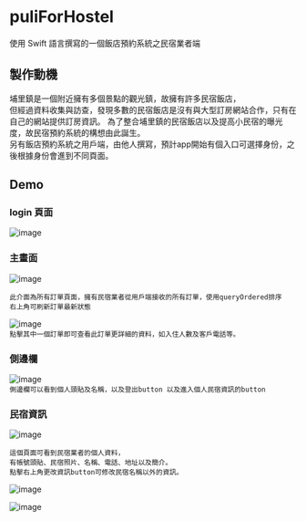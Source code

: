 

# puliForHostel
  使用 Swift 語言撰寫的一個飯店預約系統之民宿業者端
 
 
## 製作動機
  埔里鎮是一個附近擁有多個景點的觀光鎮，故擁有許多民宿飯店，<br>但經過資料收集與訪查，發現多數的民宿飯店是沒有與大型訂房網站合作，只有在自己的網站提供訂房資訊。
  為了整合埔里鎮的民宿飯店以及提高小民宿的曝光度，故民宿預約系統的構想由此誕生。<br>另有飯店預約系統之用戶端，由他人撰寫，預計app開始有個入口可選擇身份，之後根據身份會進到不同頁面。
 
 
## Demo

### **login 頁面**
![image](/pics/login.png "相關controller:loginViewController.swift") <br>

### 主畫面
![image](/pics/%E5%9C%96%E7%89%87%201.png "相關controller:mainOrderViewController.swift") <br>
```
此介面為所有訂單頁面，擁有民宿業者從用戶端接收的所有訂單，使用queryOrdered排序
右上角可刷新訂單最新狀態
```
![image](/pics/%E5%9C%96%E7%89%87%202.png "相關controller:detailTableViewController.swift") <br>
`點擊其中一個訂單即可查看此訂單更詳細的資料，如入住人數及客戶電話等。`<br>

### 側邊欄
![image](/pics/%E5%9C%96%E7%89%87%203.png "相關controller:sidemenuTableViewController.swift") <br>
`側邊欄可以看到個人頭貼及名稱，以及登出button 以及進入個人民宿資訊的button` <br>

### 民宿資訊
![image](/pics/%E5%9C%96%E7%89%87%204.png "相關controller:hostelInfoTableViewController") <br>

```
這個頁面可看到民宿業者的個人資料，
有帳號頭貼、民宿照片、名稱、電話、地址以及簡介。 
點擊右上角更改資訊button可修改民宿名稱以外的資訊。 
```

![image](/pics/%E5%9C%96%E7%89%87%205.png "相關controller:changeInfoTableViewController.swift ")

![image](/pics/%E5%9C%96%E7%89%87%206.png "相關controller:changeInfoTableViewController.swift ")
